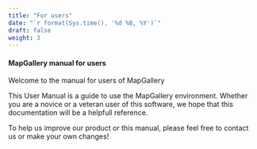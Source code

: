 ```yaml
---
title: "For users"
date: "`r format(Sys.time(), '%d %B, %Y')`"
draft: false
weight: 3
---
```


#### MapGallery manual for users
Welcome to the manual for users of MapGallery

This User Manual is a guide to use the MapGallery environment.
Whether you are a novice or a veteran user of this software, we hope that this documentation will be a helpfull reference.

To help us improve our product or this manual, please feel free to contact us or make your own changes!